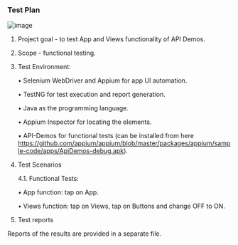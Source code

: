 ### Test Plan

![image](https://github.com/user-attachments/assets/fda8a62b-ebb6-4e34-af2b-e9540c384cbb)


1. Project goal - to test App and Views functionality of API Demos.

2. Scope - functional testing.

3. Test Environment:

     • Selenium WebDriver and Appium for app UI automation.

     • TestNG for test execution and report generation.

     • Java as the programming language.

     • Appium Inspector for locating the elements.

     • API-Demos for functional tests (can be installed from here https://github.com/appium/appium/blob/master/packages/appium/sample-code/apps/ApiDemos-debug.apk).

5. Test Scenarios

   4.1. Functional Tests:

     •  App function: tap on App.

     •  Views function: tap on Views, tap on Buttons and change OFF to ON.

6. Test reports

Reports of the results are provided in a separate file.
